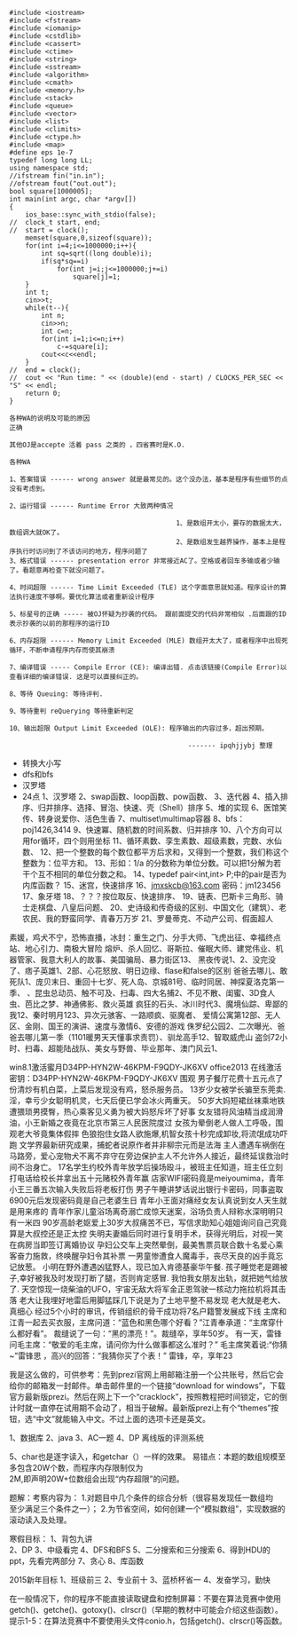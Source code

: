 ```
#include <iostream>
#include <fstream>
#include <iomanip>
#include <cstdlib>
#include <cassert>
#include <ctime>
#include <string>
#include <sstream>
#include <algorithm>
#include <cmath>
#include <memory.h>
#include <stack>
#include <queue>
#include <vector>
#include <list>
#include <climits>
#include <ctype.h>
#include <map>
#define eps 1e-7
typedef long long LL;
using namespace std;
//ifstream fin("in.in");
//ofstream fout("out.out");
bool square[1000005];
int main(int argc, char *argv[])
{
    ios_base::sync_with_stdio(false);
//  clock_t start, end;
//  start = clock();
    memset(square,0,sizeof(square));
    for(int i=4;i<=1000000;i++){
        int sq=sqrt((long double)i);
        if(sq*sq==i)
            for(int j=i;j<=1000000;j+=i)
                square[j]=1;
    }
    int t;
    cin>>t;
    while(t--){
        int n;
        cin>>n;
        int c=n;
        for(int i=1;i<=n;i++)
            c-=square[i];
        cout<<c<<endl;
    }
//  end = clock();
//  cout << "Run time: " << (double)(end - start) / CLOCKS_PER_SEC << "S" << endl;
    return 0;
}
```
```
各种WA的说明及可能的原因
正确

其他OJ是accepte 活着 pass 之类的 ，四省赛时是K.O.

各种WA

1、答案错误 ------ wrong answer 就是最常见的。这个没办法，基本是程序有些细节的点没有考虑到。

2、运行错误 ------ Runtime Error 大致两种情况

                                          1、是数组开太小，要存的数据太大，数组调大就OK了。  
                                          2、是数组发生越界操作，基本上是程序执行时访问到了不该访问的地方，程序问题了
3、格式错误 ------ presentation error 非常接近AC了。空格或者回车多输或者少输了。看题意再检查下就没问题了。

4、时间超限 ------ Time Limit Exceeded (TLE) 这个字面意思就知道。程序设计的算法执行速度不够啊。要优化算法或者重新设计程序

5、标星号的正确 ----- 被OJ怀疑为抄袭的代码。 跟前面提交的代码非常相似 .后面跟的ID表示抄袭的以前的那程序的运行ID

6、内存超限 ------ Memory Limit Exceeded (MLE) 数组开太大了，或者程序中出现死循环，不断申请程序内存而使其崩溃

7、编译错误 ----- Compile Error (CE): 编译出错. 点击该链接(Compile Error)以查看详细的编译错误. 这是可以直接纠正的。

8、等待 Queuing: 等待评判.

9、等待重判 reQuerying 等待重新判定

10、输出超限 Output Limit Exceeded (OLE): 程序输出的内容过多，超出预期。

                                             ------- ipqhjjybj 整理
```


+ 转换大小写
+ dfs和bfs
+ 汉罗塔
+ 24点
1、汉罗塔
2、swap函数、loop函数、pow函数、
3、迭代器
4、插入排序、归并排序、选择、冒泡、快速、壳（Shell）排序
5、堆的实现
6、医馆笑传、转身说爱你、活色生香
7、multiset\multimap容器
8、bfs：poj1426,3414
9、快速冪、随机数的时间系数、归并排序
10、八个方向可以用for循环，四个则用坐标
11、循环素数、孪生素数、超级素数，完数、水仙数、
12、把一个整数的每个数位都平方后求和，又得到一个整数，我们称这个整数为：位平方和。
13、形如：1/a 的分数称为单位分数。可以把1分解为若干个互不相同的单位分数之和。
14、typedef pair<int,int> P;中的pair是否为内库函数？
15、迷宫，快速排序
16、jmxskcb@163.com
密码：jm123456
17、象牙塔
18、？？？按位取反、快速排序、
19、链表、巴斯卡三角形、骑士走棋盘、八皇后问题、
20、史诗级和传奇级的区别、中国文化（建筑）、老农民、我的野蛮同学、青春万万岁
21、罗曼蒂克、不动产公司、假面超人

素媛，鸡犬不宁，恐怖直播，冰封：重生之门、分手大师、飞虎出征、幸福终点站、地心引力、南极大冒险
熔炉、杀人回忆、哥斯拉、催眠大师、建党伟业、机器管家、我意大利人的故事、美国骗局、暴力街区13、
黑夜传说1、2、没完没了、痞子英雄1、2部、心花怒放、明日边缘、flase和false的区别
爸爸去哪儿、敢死队1、庞贝末日、重回十七岁、死人岛、京城81号、临时同居、神探夏洛克第一季、
、昆虫总动员、触不可及、扫毒、四大名捕2、不见不散、闺蜜、3D食人虫、芭比之梦、神通佛影、救火英雄
疯狂的石头、冰川时代3、魔境仙踪、卑鄙的我12、秦时明月123、异次元骇客、一路顺疯、驱魔者、
爱情公寓第12部、无人区、金刚、国王的演讲、速度与激情6、安德的游戏
侏罗纪公园2、二次曝光、爸爸去哪儿第一季（1101暖男天天懂事求责罚）、驯龙高手12、智取威虎山
盗剑72小时、扫毒、超能陆战队、美女与野兽、毕业那年、澳门风云1、


win8.1激活蜜月D34PP-HYN2W-46KPM-F9QDY-JK6XV
office2013 在线激活密钥：D34PP-HYN2W-46KPM-F9QDY-JK6XV
围观 男子餐厅花费十五元点了份清炒有机白菜，上菜后发现没有鸡，怒杀服务员。
13岁少女被学长骗至东莞卖.淫，幸亏少女聪明机灵，七天后便已学会冰火两重天。
50岁大妈短裙丝袜乘地铁遭猥琐男摸臀，热心乘客见义勇为被大妈怒斥坏了好事
女友错将风油精当成润滑油，小王新婚之夜竟在北京市第三人民医院度过
女孩为晕倒老人做人工呼吸，围观老大爷竟集体假摔
色狼抱住女路人欲施爆,机智女孩十秒完成卸妆,将流氓成功吓跑
文学界最新研究成果，捕蛇者说原作者并非柳宗元而是法海 
主人遭遇车祸倒在马路旁，爱心宠物犬不离不弃守在旁边保护主人不允许外人接近，最终延误救治时间不治身亡。
17名学生约校外青年放学后操场殴斗，被班主任知道，班主任立刻打电话给校长并拿出五十元赌校外青年赢
店家WIFI密码竟是meiyoumima，青年小王三番五次输入失败后将老板打伤
男子午睡讲梦话说出银行卡密码，同事盗取6900元后发现密码竟是自己老婆生日
青年小王面对痛经女友认真说到女人天生就是用来疼的
青年作家儿童浴场离奇溺亡成惊天迷案，浴场负责人辩称水深明明只有一米四
90岁高龄老妪爱上30岁大叔痛苦不已，写信求助知心姐姐询问自己究竟算是大叔控还是正太控
失明夫妻婚后同时进行复明手术，获得光明后，对视一笑在病房当即签订离婚协议
孕妇公交车上突然晕倒，最美售票员联合数十名爱心乘客奋力施救，终唤醒孕妇令其补票
一男童惨遭食人魔毒手，丧尽天良的凶手竟忘记放葱。
小明在野外遭遇凶猛野人，现已加入肯德基豪华午餐.
孩子睡觉老是踢被子,幸好被我及时发现打断了腿，否则肯定感冒.
我怕我女朋友出轨，就把她气给放了.
天空惊现一烧柴油的UFO，宇宙无敌大将军金正恩驾驶一核动力拖拉机将其击落
老大让我埋好地雷后用脚猛踩几下说是为了土地平整不易发现 老大就是老大、真细心
经过5个小时的审讯，传销组织的骨干成功将7名户籍警发展成下线
主席和江青一起去买衣服，主席问道：“蓝色和黑色哪个好看？”江青奉承道：“主席穿什么都好看”。 裁缝说了一句：“黑的漂亮！”。裁缝卒，享年50岁。
有一天，雷锋问毛主席：“敬爱的毛主席，请问你为什么做事都这么准时？” 毛主席笑着说:“你猜~”雷锋思 ，高兴的回答：“我猜你买了个表！” 雷锋，卒，享年23

我是这么做的，可供参考：先到prezi官网上用邮箱注册一个公共账号，然后它会给你的邮箱发一封邮件。单击邮件里的一个链接“download for windows”，下载官方最新版prezi。然后在网上下一个“cracklock”，按照教程把时间锁定，它的倒计时就一直停在试用期不会动了，相当于破解。最新版prezi上有个“themes”按钮，选“中文”就能输入中文。不过上面的选项卡还是英文。



1、数据库
2、java
3、AC一题
4、DP
离线版的评测系统

5、char也是逐字读入，和getchar（）一样的效果。
易错点：本题的数组规模至多包含20W个数，而程序内存限制仅为          
       2M,即声明20W+位数组会出现“内存超限”的问题。

题解：考察内容为：
      1.对题目中几个条件的综合分析（很容易发现任一数组均             
        至少满足三个条件之一）；
      2.为节省空间，如何创建一个“模拟数组”，实现数据的 
        滚动读入及处理。     

寒假目标：
1、背包九讲   
2、DP
3、中级看完
4、DFS和BFS
5、二分搜索和三分搜索
6、得到HDU的ppt，先看完两部分
7、贪心
8、库函数

2015新年目标
1、班级前三
2、专业前十
3、蓝桥杯省一
4、发奋学习，勤快

在一般情况下，你的程序不能直接读取键盘和控制屏幕：不要在算法竞赛中使用getch()、getche()、gotoxy()、clrscr()（早期的教材中可能会介绍这些函数）。
提示1-5：在算法竞赛中不要使用头文件conio.h，包括getch()、clrscr()等函数。
                                                                              

